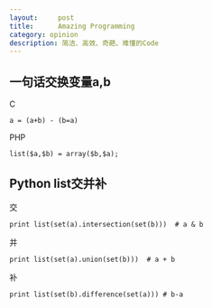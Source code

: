 ```yaml
---
layout:     post
title:      Amazing Programming
category: opinion
description: 简洁、高效、奇葩、难懂的Code
---
```


## 一句话交换变量a,b

C

    a = (a+b) - (b=a)

PHP

    list($a,$b) = array($b,$a);

## Python list交并补

交

    print list(set(a).intersection(set(b)))  # a & b

并

    print list(set(a).union(set(b)))  # a + b

补

    print list(set(b).difference(set(a))) # b-a
